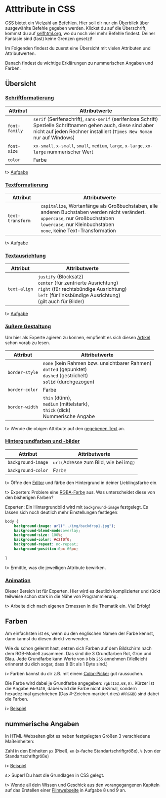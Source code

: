 # Atttribute in CSS

CSS bietet ein Vielzahl an Befehlen. Hier soll dir nur ein Überblick über ausgewählte Befehle gegeben werden. Klickst du auf die Überschrift, kommst du auf [selfhtml.org](https://wiki.selfhtml.org/wiki/CSS), wo du noch viel mehr Befehle findest. Deiner Fantasie sind (fast) keine Grenzen gesetzt!

Im Folgenden findest du zuerst eine Übersicht mit vielen Attributen und Attributwerten.

Danach findest du wichtige Erklärungen zu nummerischen Angaben und Farben.

## Übersicht

### [Schriftformatierung](https://wiki.selfhtml.org/wiki/CSS/Eigenschaften/Schriftformatierung)

| Attribut      | Attributwerte                            |
| ------------- | ---------------------------------------- |
| `font-family` | `serif` (Serifenschrift), `sans-serif` (serifenlose Schrift)									Spezielle Schriftnamen gehen auch, diese sind aber nicht auf jeden Rechner installiert (`Times New Roman` nur auf Windows) |
| `font-size`   | `xx-small`, `x-small`, `small`, `medium`, `large`, `x-large`, `xx-large`									nummerischer Wert |
| `color`       | Farbe                                    |

t> [Aufgabe](https://eule27.de/t/8Vr8m)

### [Textformatierung](https://wiki.selfhtml.org/wiki/CSS/Eigenschaften/Textformatierung)

| Attribut         | Attributwerte                            |
| ---------------- | ---------------------------------------- |
| `text-transform` | `capitalize`, Wortanfänge als Großbuchstaben, alle anderen Buchstaben werden nicht verändert.<br />`uppercase`, nur Großbuchstaben	<br />`lowercase`, nur Kleinbuchstaben<br />`none`, keine Text-Transformation |

t> [Aufgabe](https://eule27.de/t/G7t89)

### [Textausrichtung](https://wiki.selfhtml.org/wiki/CSS/Eigenschaften/Textausrichtung)

| Attribut     | Attributwerte                            |
| ------------ | ---------------------------------------- |
| `text-align` | `justify` (Blocksatz)<br />`center` (für zentrierte Ausrichtung)<br />`right` (für rechtsbündige Ausrichtung)<br />`left` (für linksbündige Ausrichtung)<br />(gilt auch für Bilder) |

t> [Aufgabe](https://eule27.de/t/M9V8J)

### [äußere Gestaltung](https://wiki.selfhtml.org/wiki/CSS/Eigenschaften/%C3%A4u%C3%9Fere_Gestaltung)

Um hier als Experte agieren zu können, empfiehlt es sich diesen [Artikel](https://wiki.selfhtml.org/wiki/CSS/Box-Modell) schon vorab zu lesen.

| Attribut               | Attributwerte                            |
| ---------------------- | ---------------------------------------- |
| `border-style`         | `none` (kein Rahmen bzw. unsichtbarer Rahmen)<br /> `dotted` (gepunktet)<br /> `dashed` (gestrichelt)<br /> `solid` (durchgezogen)<br /> |
| `border-color`         | Farbe                                    |
| `border-width` | `thin` (dünn),<br /> `medium` (mittelstark),<br /> `thick` (dick)<br /> Nummerische Angabe |

t> Wende die obigen Attribute auf den [gegebenen Text](https://eule27.de/t/np2Xo) an.

### [Hintergrundfarben und -bilder](https://wiki.selfhtml.org/wiki/CSS/Eigenschaften/Hintergrundfarben_und_-bilder)

| Attribut           | Attributwerte                          |
| ------------------ | -------------------------------------- |
| `background-image` | `url(`Adresse zum Bild, wie bei img`)` |
| `background-color` | Farbe                                  |

t> Öffne den [Editor](https://eule27.de/t/C8Z8F) und färbe den Hintergrund in deiner Lieblingsfarbe ein.

t> Experten: Probiere eine [RGBA-Farbe](https://wiki.selfhtml.org/wiki/Grafik/Farben#rgba) aus. Was unterscheidet diese von den bisherigen Farben?

Experten: Ein Hintergrundbild wird mit `background-image` festgelegt. Es lassen sich noch deutlich mehr Einstellungen festlegen: 

```css
body {
    background-image: url("../img/backdrop1.jpg");
	background-blend-mode:overlay;
	background-size: 100%;
	background-color: #c2f0f0;
	background-repeat: no-repeat;
	background-position:0px 66px;
	 
}
```

t> Ermittle, was die jeweiligen Attribute bewirken.

### [Animation](https://wiki.selfhtml.org/wiki/CSS/Eigenschaften/Animation)

Dieser Bereich ist für Experten. Hier wird es deutlich komplizierter und rückt teilweise schon stark in die Nähe von Programmierung.

t> Arbeite dich nach eigenen Ermessen in die Thematik ein. Viel Erfolg!

## Farben

Am einfachsten ist es, wenn du den englischen Namen der Farbe kennst, dann kannst du diesen direkt verwenden.

Wie du schon gelernt hast, setzen sich Farben auf dem Bildschirm nach dem RGB-Modell zusammen. Das sind die 3 Grundfarben Rot, Grün und Blau. Jede Grundfarbe kann Werte von `0` bis `255` annehmen (Vielleicht erinnerst du dich sogar, dass 8 Bit als 1 Byte sind.)

i> Farben kannst du dir z.B. mit einem [Color-Picker](http://www.w3schools.com/colors/colors_picker.asp) gut raussuchen.

Die Farbe wird dabei je Grundfarbe angegeben: `rgb(153,68,0)`. Kürzer ist die Angabe `#de5410`, dabei wird die Farbe nicht dezimal, sondern hexadezimal geschrieben (Das #-Zeichen markiert dies) `#RRGGBB` sind dabei die Farben.

i> [Beispiel](https://eule27.de/t/3npzQ)

## nummerische Angaben

In HTML-Webseiten gibt es neben festgelegten Größen 3 verschiedene Maßeinheiten:

Zahl in den Einheiten `px` (Pixel), `em` (x-fache Standartschriftgröße), `%` (von der Standartschriftgröße)

i> [Beispiel](https://eule27.de/t/PVxvb)

s> Super! Du hast die Grundlagen in CSS gelegt.

t> Wende all dein Wissen und Geschick aus den vorangegangenen Kapiteln auf das Erstellen einer [Filmwebseite](filmwebseite.md) in Aufgabe 8 und 9 an.